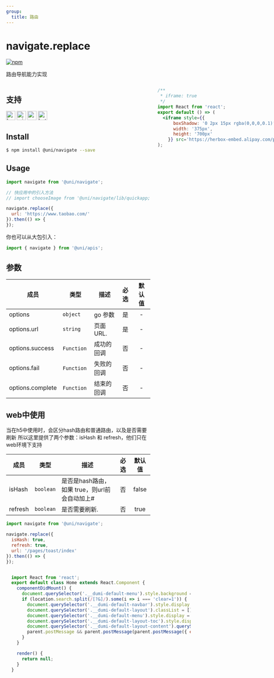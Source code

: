 ```yaml
---
group:
  title: 路由
---
```


# navigate.replace

[![npm](https://img.shields.io/npm/v/@uni/navigate.svg)](https://www.npmjs.com/package/@uni/navigate)

路由导航能力实现

<div style="display: flex;flex-direction: row;justify-content: space-between;">
<div style="margin-right: 20px;">

## 支持

<img alt="browser" src="https://gw.alicdn.com/tfs/TB1uYFobGSs3KVjSZPiXXcsiVXa-200-200.svg" width="25px" height="25px" title="h5" /> <img alt="miniApp" src="https://gw.alicdn.com/tfs/TB1bBpmbRCw3KVjSZFuXXcAOpXa-200-200.svg" width="25px" height="25px" title="阿里小程序" /> <img alt="wechatMiniprogram" src="https://img.alicdn.com/tfs/TB1slcYdxv1gK0jSZFFXXb0sXXa-200-200.svg" width="25px" height="25px" title="微信小程序"> <img alt="bytedanceMicroApp" src="https://gw.alicdn.com/tfs/TB1jFtVzO_1gK0jSZFqXXcpaXXa-200-200.svg" width="25px" height="25px" title="字节跳动小程序">

## Install
```bash
$ npm install @uni/navigate --save
```

## Usage
```javascript
import navigate from '@uni/navigate';

// 快应用中的引入方法
// import chooseImage from '@uni/navigate/lib/quickapp;

navigate.replace({
  url: 'https://www.taobao.com/'
}).then(() => {
});

```

你也可以从大包引入：
```javascript
import { navigate } from '@uni/apis';
```


## 参数
| 成员             | 类型      | 描述    | 必选  | 默认值 |
| ---------------- | --------- | ------ | :---: | :----: |
| options          | `object`  | go 参数    |  是   |   -    |
| options.url      | `string`  | 页面 URL.  |  是   |   -    |
| options.success | `Function`  | 成功的回调 | 否 | - |
| options.fail | `Function`  | 失败的回调 | 否 | - |
| options.complete | `Function`  | 结束的回调 | 否 | - |

## web中使用
当在h5中使用时，会区分hash路由和普通路由，以及是否需要刷新
所以这里提供了两个参数：isHash 和 refresh，他们只在web环境下支持

| 成员             | 类型      | 描述   | 必选  | 默认值 |
| ---------------- | --------- | ----- | :---: | :----: |
| isHash          | `boolean`  | 是否是hash路由，如果 true，则url前会自动加上# |  否   |   false    |
| refresh      | `boolean`  | 是否需要刷新. |  否   |   true   |

```javascript
import navigate from '@uni/navigate';

navigate.replace({
  isHash: true,
  refresh: true,
  url: '/pages/toast/index'
}).then(() => {
});

```

</div>
<div>

```jsx | inline
/**
 * iframe: true
 */
import React from 'react';
export default () => (
  <iframe style={{
      boxShadow: '0 2px 15px rgba(0,0,0,0.1)',
      width: '375px',
      height: '700px'
    }} src='https://herbox-embed.alipay.com/p/uni/uni?previewZoom=100&view=preview&defaultPage=pages/navigate/index&topSlider=false'></iframe>
);
```

</div>
</div>


```jsx | inline
  import React from 'react';
  export default class Home extends React.Component {
    componentDidMount() {
      document.querySelector('.__dumi-default-menu').style.background = '#fff';
      if (location.search.split(/[?&]/).some(i => i === 'clear=1')) {
        document.querySelector('.__dumi-default-navbar').style.display = 'none';
        document.querySelector('.__dumi-default-layout').classList = [];
        document.querySelector('.__dumi-default-menu').style.display = 'none';
        document.querySelector('.__dumi-default-layout-toc').style.display = 'none';
        document.querySelector('.__dumi-default-layout-content').querySelector('.markdown').querySelector('h1').style.marginTop = 0;
        parent.postMessage && parent.postMessage(parent.postMessage({ event: 'syncIframeHeight', height: document.querySelector('.__dumi-default-layout-content').offsetHeight }, '*'));
      }
    }

    render() {
      return null;
    }
  }
```
